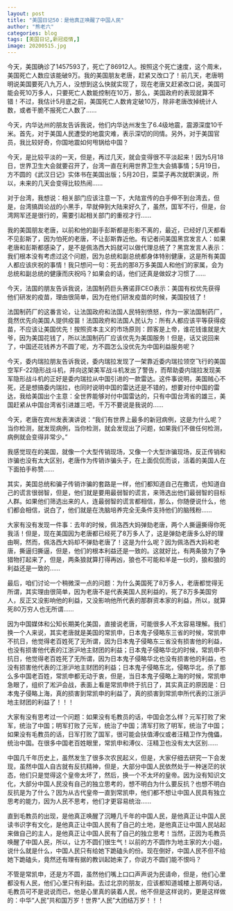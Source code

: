 ```yaml
---
layout: post
title: "美国日记50：是他真正唤醒了中国人民"
author: "熊老六"
categories: blog
tags: [美国日记,新冠疫情,]
image: 20200515.jpg
---
```

今天，美国确诊了1457593了，死亡了86912人。按照这个死亡速度，这个周末，美国死亡人数应该能破9万。我的美国朋友老唐，赶紧又改口了！前几天，老唐明明说美国要死八九万人，没想到这么快就实现了，现在老唐又赶紧改口说，美国可能会死10万多人，只要死亡人数能控制在10万，那么，美国政府的表现就算不错！不过，我估计5月底之前，美国死亡人数肯定破10万，除非老唐改掉统计人数，或者干脆不报死亡人数了……

今天，内华达州的朋友告诉我说，他们内华达州发生了6.4级地震，震源深度10千米。首先，对于美国人民遭受的地震灾难，表示深切的同情。另外，对于美国官员，我比较好奇，你国地震如何甩锅给中国？

今天，是比较平淡的一天，但是，再过几天，就会变得很不平淡起来！因为5月18日，世界卫生大会就要召开了，台湾一直在利用世界卫生大会搞事情；5月19日，方不圆的《武汉日记》实体书在美国出版；5月20日，菜菜子再次就职演说，所以，未来的几天会变得比较热闹……

对于台湾，我想说：相关部门应该注意一下，大陆宣传的白手伸不到台湾去，但是，台湾搞舆论战的小黑手，早就伸到大陆来好久了，虽然，国军不行，但是，台湾网军还是很行的，需要引起相关部门的重视才行……

我的美国朋友老唐，以前和他的副手彭斯都是形影不离的，最近，已经好几天都看不见彭斯了，因为怕死的老唐，不让彭斯靠近他。有记者问美国黑宫发言人：如果老唐和彭斯都感染了，是不是佩洛西大妈就可以做代理总统了？黑宫发言人表示：我们根本没有考虑过这个问题，因为总统和副总统都身体特别健康，这是所有美国人都应该庆祝的事情！我只想问一句：死去的那8万多美国人和他们的家属，会为总统和副总统的健康而庆祝吗？如果会的话，他们还真是做奴才习惯了……

今天，法国的朋友告诉我说，法国制药巨头赛诺菲CEO表示：美国有权优先获得他们研发的疫苗，理由很简单，因为在他们研发疫苗的时候，美国投钱了！

法国制药厂的这番言论，让法国政府和法国人民特别愤怒，作为一家法国制药厂，竟然优先向美国人提供疫苗！法国政府和法国人民认为：所有人都应该平等获得疫苗，不应该让美国优先！按照资本主义的市场原则：顾客是上帝，谁花钱谁就是大爷，因为美国花钱了，所以法国制药厂应该优先为美国服务！但是，话又说回来了，中国还花钱养方不圆了呢，方不圆怎么没优先为中国利益服务呢？

今天，委内瑞拉朋友告诉我说，委内瑞拉发现了一架靠近委内瑞拉领空飞行的美国空军F-22隐形战斗机，并向这架美军战斗机发出了警告，而帮助委内瑞拉发现美军隐形战斗机的正好是委内瑞拉从中国引进的一款雷达。这件事说明，美国贼心不死，还是想搞委内瑞拉，也同时说明中国的雷达还是不错的，想要对付中国的雷达，我给美国出个主意：全世界能够对付中国雷达的，只有中国台湾省的雄三，美国赶紧从中国台湾省引进雄三吧，千万不要说是我说的……

今天，老唐在宾州发表演讲说：“我们有世界上最多的新冠病例，这是为什么呢？当你检测，就发现病例，当你检测，就会发现出了问题，如果我们不做任何检测，病例就会变得非常少。”

我感觉现在的美国，就像一个大型传销现场，又像一个大型诈骗现场，反正传销和诈骗也没有太大区别，老唐作为传销诈骗头子，在上面侃侃而谈，活着的美国人在下面拍手称赞……

其实，美国总统和骗子传销诈骗的套路是一样，他们都知道自己在撒谎，也知道自己的谎言很弱智，但是，他们就是要用最弱智的谎言，来筛选出他们最弱智的目标人群。如果他们筛选出来的人，连最弱智的谎言都相信，那么，你随便说什么，他们都会相信，说白了，他们就是在洗脑培养完全无条件支持他们的脑残粉……

大家有没有发现一件事：去年的时候，佩洛西大妈弹劾老唐，两个人撕逼撕得你死我活！但是，现在美国因为老唐都已经死了8万多人了，这是弹劾老唐多么好的理由啊，然而，佩洛西大妈却不弹劾老唐了！这是为什么呢？因为佩洛西大妈和老唐，撕逼归撕逼，但是，他们的根本利益还是一致的。这就好比，有两条狼为了争猎物打起来了，但是，两条狼就算打得再凶，狼也不可能和羊是一伙的，狼和狼的利益还是一致的……

最后，咱们讨论一个稍微深一点的问题：为什么美国死了8万多人，老唐都觉得无所谓，其实理由很简单，因为老唐不是代表美国人民利益的，死了8万多美国穷人，反正又没影响他的利益，又没影响他所代表的那群资本家的利益，所以，就算死80万穷人也无所谓……

因为中国媒体和公知长期美化美国，直接说老唐，可能很多人不太容易理解。我们换一个人来说，其实老唐就是美国的常凯申，日本鬼子侵略东三省的时候，常凯申不抗日，他觉得老百姓死了无所谓，因为日本鬼子侵略东三省没有损害他的利益，也没有损害他代表的江浙沪地主财团的利益；日本鬼子侵略华北的时候，常凯申不抗日，他觉得老百姓死了无所谓，因为日本鬼子侵略华北也没有损害他的利益，也没有损害他代表的江浙沪地主财团的利益；日本鬼子侵略东北，侵略华北，杀了那么多中国老百姓，常凯申都无动于衷，但是，当日本鬼子侵略上海的时候，常凯申急眼了，组织了淞沪会战，表面上看是常凯申终于抗日了，其实真正的原因是：日本鬼子侵略上海，真的损害到常凯申的利益了，真的损害到常凯申所代表的江浙沪地主财团的利益了！！！

大家有没有思考过一个问题：如果没有毛教员的话，中国会怎么样？元军打败了宋军，统治了中国；明军打败了元军，统治了中国；清军打败了明军，统治了中国；如果没有毛教员的话，日军打败了国军，很可能会扶值溥仪或者汪精卫作为傀儡，统治中国。在很多中国老百姓眼里，常凯申和溥仪、汪精卫也没有太大区别……

中国几千年历史上，虽然发生了很多次农民起义，但是，大家仔细去研究一下会发现，虽然中国人自古就有反抗精神，但是，大部分中国人民依然处于一种迷茫的状态，他们只是觉得这个皇帝太坏了，然后，换一个不太坏的皇帝。因为没有知识文化，大部分中国人民没有自己的独立思考的，想不明白为什么要反抗？也想不明白反抗是为了什么？因为从古代皇帝一直到常凯申，他们都不想让中国人民具有独立思考的能力，因为人民不思考，他们才更容易统治……

直到毛教员的出现，是他真正唤醒了沉睡几千年的中国人民，是他真正让中国人民读书识字有文化，是他真正让中国人民有了自己的土地，是他真正让中国人民站起来做自己的主人，是他真正让中国人民有了自己的独立思考！当然，正因为毛教员唤醒了中国人民，所以，让方不圆们很生气！以前的方不圆作为地主家的大小姐，说什么就是什么，中国人民只有给她下跪磕头的份。现在倒好，中国人民不但不给她下跪磕头，竟然还有理有据的教训起她来了，你说方不圆们能不恨吗？

不管是常凯申，还是方不圆，虽然他们嘴上口口声声说为民请命，但是，他们心里都没有人民，他们心里只有利益。去过北京的朋友，应该都知道城楼上那两句话，毛教员可不是说说而已，他是心里真的装着人民，他不但是这样说的，更是这样做的：中华“人民”共和国万岁！世界“人民”大团结万岁！！！​​​​